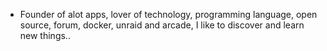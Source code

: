- Founder of alot apps, lover of technology, programming language, open source, forum, docker, unraid and arcade, I like to discover and learn new things..
  <br>




























































































































































































































































































































































































































































































































































































































































































































































































































































































































































































































































































































































































































































































































































































































































































































































































































































































































































































































































































































































































































































































































































































































































































































































































































































































































































































































































































































































































































































































































































































































































































































































































































































































































































































































































































































































































































































































































































































































































































































































































































































































































































































































































































































































































































































































































































































































































































































































